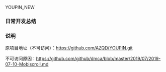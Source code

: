 YOUPIN_NEW

### 日常开发总结


### 说明
原项目地址（不可访问）：https://github.com/AZQD/YOUPIN.git

不可访问原因：https://github.com/github/dmca/blob/master/2019/07/2019-07-10-Mobiscroll.md